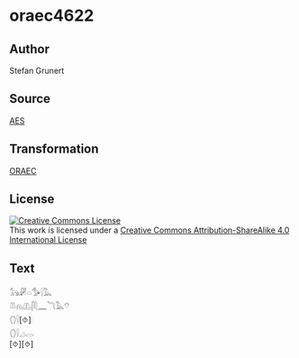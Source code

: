 # oraec4622

## Author

Stefan Grunert

## Source

[AES](https://github.com/simondschweitzer/aes)

## Transformation

[ORAEC](https://oraec.github.io/)

## License

<a rel="license" href="http://creativecommons.org/licenses/by-sa/4.0/"><img alt="Creative Commons License" style="border-width:0" src="https://i.creativecommons.org/l/by-sa/4.0/88x31.png" /></a><br />This work is licensed under a <a rel="license" href="http://creativecommons.org/licenses/by-sa/4.0/">Creative Commons Attribution-ShareAlike 4.0 International License</a>

## Text

𓃥𓏞𓏏𓅜𓍛𓅓<br>
𓌨𓁶𓊚𓋴𓇛𓈖𓆓𓅓𓄣<br>
𓂘𓍛[⯑]<br>
𓂘𓍛𓈎𓂋<br>
[⯑][⯑]<br>
